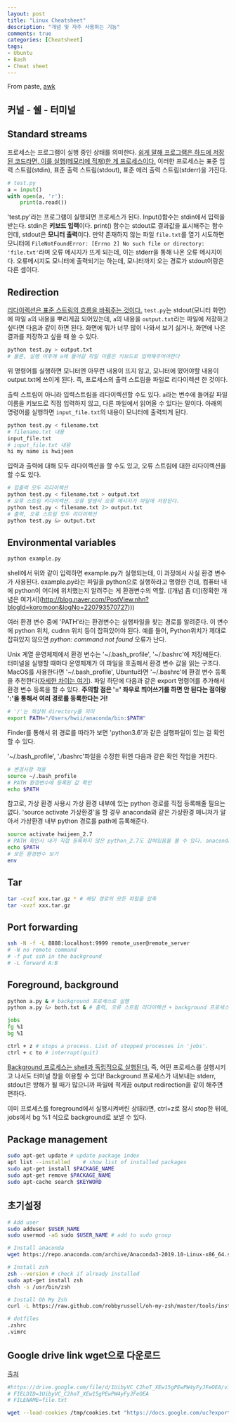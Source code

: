 ```yaml
---
layout: post
title: "Linux Cheatsheet"
description: "개념 및 자주 사용하는 기능"
comments: true
categories: [Cheatsheet]
tags:
- Ubuntu
- Bash
- Cheat sheet
---
```


From paste, [awk](http://www.incodom.kr/Linux/기본명령어/awk)

## 커널 - 쉘 - 터미널



## Standard streams

프로세스는 프로그램이 실행 중인 상태를 의미한다. [쉽게 말해 프로그램은 하드에 저장된 코드라면, 이를 실행(메모리에 적재)한 게 프로세스이다.](http://bowbowbow.tistory.com/16) 이러한 프로세스는 표준 입력 스트림(stdin), 표준 출력 스트림(stdout), 표준 에러 출력 스트림(stderr)을 가진다.

```python
# test.py
a = input()
with open(a, 'r'):
    print(a.read())
```

'test.py'라는 프로그램이 실행되면 프로세스가 된다. Input()함수는 stdin에서 입력을 받는다. stdin은 **키보드 입력**이다. print() 함수는 stdout로 결과값을 표시해주는 함수인데, stdout은 **모니터 출력**이다. 만약 존재하지 않는 파일 `file.txt`를 열기 시도하면 모니터에 `FileNotFoundError: [Errno 2] No such file or directory: 'file.txt'`라며 오류 메시지가 뜨게 되는데, 이는 stderr을 통해 나온 오류 메시지이다. 오류메시지도 모니터에 출력되기는 하는데, 모니터까지 오는 경로가 stdout이랑은 다른 셈이다.



## Redirection

[리다이렉션은 표준 스트림의 흐름을 바꿔주는 것이다.]((https://jdm.kr/blog/74)) `test.py`는 stdout(모니터 화면)에 파일 `a`의 내용을 뿌리게끔 되어있는데, `a`의 내용을 `output.txt`라는 파일에 저장하고 싶다면 다음과 같이 하면 된다. 화면에 뭐가 너무 많이 나와서 보기 싫거나, 화면에 나온 결과를 저장하고 싶을 때 쓸 수 있다.

```bash
python test.py > output.txt
# 물론, 실행 이후에 a에 들어갈 파일 이름은 키보드로 입력해주어야한다
```

위 명령어를 실행하면 모니터엔 아무런 내용이 뜨지 않고, 모니터에 떴어야할 내용이 output.txt에 쓰이게 된다. 즉, 프로세스의 출력 스트림을 파일로 리다이렉션 한 것이다.

출력 스트림이 아니라 입력스트림을 리다이렉션할 수도 있다. `a`라는 변수에 들어갈 파일 이름을 키보드로 직접 입력하지 않고, 다른 파일에서 읽어올 수 있다는 말이다. 아래의 명령어를 실행하면 `input_file.txt`의 내용이 모니터에 출력되게 된다.

```bash
python test.py < filename.txt
# filename.txt 내용
input_file.txt
# input_file.txt 내용
hi my name is hwijeen
```

입력과 출력에 대해 모두 리다이렉션을 할 수도 있고, 오류 스트림에 대한 리다이렉션을 할 수도 있다.

```bash
# 입출력 모두 리다이렉션
python test.py < filename.txt > output.txt
# 오류 스트림 리다이렉션. 오류 발생시 오류 메시지가 파일에 저장된다.
python test.py < filename.txt 2> output.txt
# 출력, 오류 스트림 모두 리다이렉션
python test.py &> output.txt
```



## Environmental variables

```bash
python example.py
```

shell에서 위와 같이 입력하면 example.py가 실행되는데, 이 과정에서 사실 환경 변수가 사용된다. example.py라는 파일을 python으로 실행하라고 명령한 건데, 컴퓨터 내에 python이 어디에 위치했는지 알려주는 게 환경변수의 역할. ([개념 좀 더](정확한 개념은 여기서](http://blog.naver.com/PostView.nhn?blogId=koromoon&logNo=220793570727)))

여러 환경 변수 중에 'PATH'라는 환경변수는 실행파일을 찾는 경로를 알려준다. 이 변수에 python 위치, cudnn 위치 등이 잡혀있어야 된다. 예를 들어, Python위치가 제대로 잡혀있지 않으면 *python: command not found* 오류가 난다.

Unix 계열 운영체제에서 환경 변수는 '~/.bash_profile', '~/.bashrc'에 저장해둔다. 터미널을 실행할 때마다 운영체제가 이 파일을 호출해서 환경 변수 값을 읽는 구조다. MacOS를 사용한다면 '~/.bash_profile', Ubuntu라면 '~/.bashrc'에 환경 변수 등록을 추천한다([자세한 차이는 여기](http://uroa.tistory.com/114)). 파일 하단에 다음과 같은 export 명령어를 추가해서 환경 변수 등록을 할 수 있다. **주의할 점은 '=' 좌우로 띄어쓰기를 하면 안 된다는 점이랑 ':'을 통해서 여러 경로를 등록한다는 거!**

```bash
# '/'는 최상위 directory를 의미
export PATH="/Users/hwii/anaconda/bin:$PATH"
```

Finder를 통해서 위 경로를 따라가 보면 'python3.6'과 같은 실행파일이 있는 걸 확인할 수 있다.

'~/.bash_profile', './bashrc'파일을 수정한 뒤엔 다음과 같은 확인 작업을 거친다.

```bash
# 변경사항 적용
source ~/.bash_profile
# PATH 환경변수에 등록된 값 확인
echo $PATH
```

참고로, 가상 환경 사용시 가상 환경 내부에 있는 python 경로를 직접 등록해줄 필요는 없다. 'source activate 가상환경'을 할 경우 anaconda와 같은 가상환경 매니저가 알아서 가상환경 내부 python 경로를 path에 등록해준다.

```bash
source activate hwijeen_2.7
# PATH 확인시 내가 직접 등록하지 않은 python_2.7도 잡혀있음을 볼 수 있다. anaconda가 대신 잡아준 거다.
echo $PATH
# 모든 환경변수 보기
env
```



## Tar

```bash
tar -cvzf xxx.tar.gz * # 해당 경로의 모든 파일을 압축
tar -xvzf xxx.tar.gz
```



## Port forwarding

```bash
ssh -N -f -L 8888:localhost:9999 remote_user@remote_server
# -N no remote command
# -f put ssh in the background
# -L forward A:B
```



## Foreground, background

```bash
python a.py & # background 프로세스로 실행
python a.py &> both.txt & # 출력, 오류 스트림 리다이렉션 + background 프로세스로 실행

jobs 
fg %1
bg %1

ctrl + z # stops a process. List of stopped processes in 'jobs'.
ctrl + c to # interrupt(quit)
```

[Background 프로세스는 shell과 독립적으로 실행된다.](https://kb.iu.edu/d/afnz) 즉, 어떤 프로세스를 실행시키고 나서도 터미널 창을 이용할 수 있다! Background 프로세스가 내보내는 stderr, stdout은 방해가 될 때가 많으니까 파일에 적게끔 output redirection을 같이 해주면 편하다.

이미 프로세스를 foreground에서 실행시켜버린 상태라면, ctrl+z로 잠시 stop한 뒤에, jobs에서 bg %1 식으로 background로 보낼 수 있다.



## Package management

```bash
sudo apt-get update # update package index
apt list --installed	# show list of installed packages
sudo apt-get install $PACKAGE_NAME
sudo apt-get remove $PACKAGE_NAME
sudo apt-cache search $KEYWORD
```



## 초기설정

```bash
# Add user
sudo adduser $USER_NAME
sudo usermod -aG sudo $USER_NAME # add to sudo group

# Install anaconda
wget https://repo.anaconda.com/archive/Anaconda3-2019.10-Linux-x86_64.sh

# Install zsh
zsh --version # check if already installed
sudo apt-get install zsh
chsh -s /usr/bin/zsh

# Install Oh My Zsh
curl -L https://raw.github.com/robbyrussell/oh-my-zsh/master/tools/install.sh | sh 

# dotfiles
.zshrc
.vimrc
```



## Google drive link wget으로 다운로드

[출처](https://medium.com/@acpanjan/download-google-drive-files-using-wget-3c2c025a8b99)

```bash
#https://drive.google.com/file/d/1UibyVC_C2hoT_XEw15gPEwPW4yFyJFeOEA/view?usp=sharing
# FIELDID=1UibyVC_C2hoT_XEw15gPEwPW4yFyJFeOEA
# FILENAME=file.txt

wget --load-cookies /tmp/cookies.txt "https://docs.google.com/uc?export=download&confirm=$(wget --quiet --save-cookies /tmp/cookies.txt --keep-session-cookies --no-check-certificate 'https://docs.google.com/uc?export=download&id=FILEID' -O- | sed -rn 's/.*confirm=([0-9A-Za-z_]+).*/\1\n/p')&id=FILEID" -O FILENAME && rm -rf /tmp/cookies.txt
```

